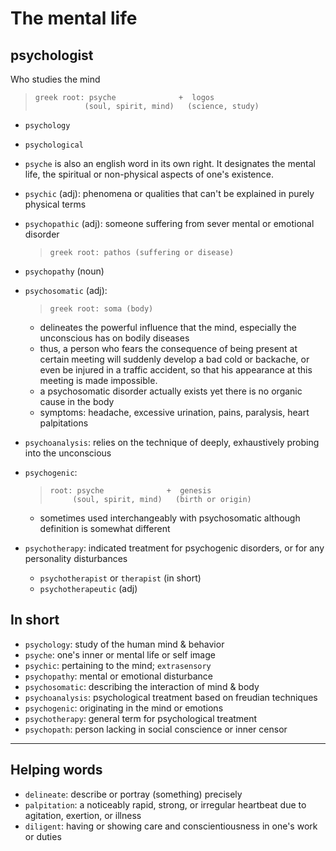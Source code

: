 # The mental life

## psychologist

Who studies the mind

> ```
> greek root: psyche              +  logos
>            (soul, spirit, mind)   (science, study)
> ```

- `psychology`
- `psychological`
- `psyche` is also an english word in its own right. It designates the mental life, the spiritual or non-physical aspects of one's existence.
- `psychic` (adj): phenomena or qualities that can't be explained in purely physical terms

- `psychopathic` (adj): someone suffering from sever mental or emotional disorder

  > ```
  > greek root: pathos (suffering or disease)
  > ```

- `psychopathy` (noun)

- `psychosomatic` (adj):

  > ```
  > greek root: soma (body)
  > ```

  - delineates the powerful influence that the mind, especially the unconscious has on bodily diseases
  - thus, a person who fears the consequence of being present at certain meeting will suddenly develop a bad cold or backache, or even be injured in a traffic accident, so that his appearance at this meeting is made impossible.
  - a psychosomatic disorder actually exists yet there is no organic cause in the body
  - symptoms: headache, excessive urination, pains, paralysis, heart palpitations

- `psychoanalysis`: relies on the technique of deeply, exhaustively probing into the unconscious
- `psychogenic`:
  > ```
  > root: psyche              +  genesis
  >      (soul, spirit, mind)   (birth or origin)
  > ```
  - sometimes used interchangeably with psychosomatic although definition is somewhat different
- `psychotherapy`: indicated treatment for psychogenic disorders, or for any personality disturbances
  - `psychotherapist` or `therapist` (in short)
  - `psychotherapeutic` (adj)

## In short

- `psychology`: study of the human mind & behavior
- `psyche`: one's inner or mental life or self image
- `psychic`: pertaining to the mind; `extrasensory`
- `psychopathy`: mental or emotional disturbance
- `psychosomatic`: describing the interaction of mind & body
- `psychoanalysis`: psychological treatment based on freudian techniques
- `psychogenic`: originating in the mind or emotions
- `psychotherapy`: general term for psychological treatment
- `psychopath`: person lacking in social conscience or inner censor

---

## Helping words

- `delineate`: describe or portray (something) precisely
- `palpitation`: a noticeably rapid, strong, or irregular heartbeat due to agitation, exertion, or illness
- `diligent`: having or showing care and conscientiousness in one's work or duties

